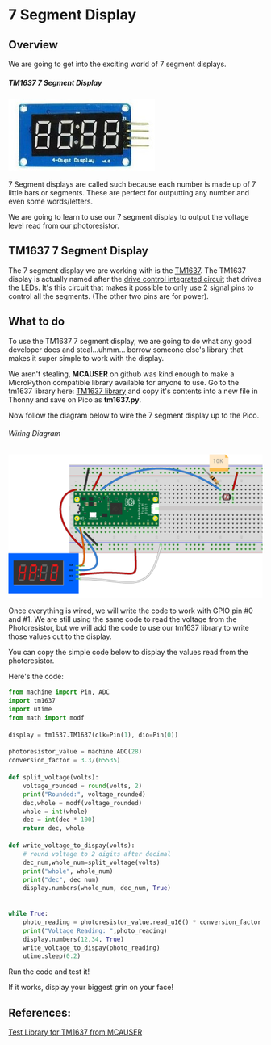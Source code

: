 # 7 Segment Display

## Overview

We are going to get into the exciting world of 7 segment displays.
##### TM1637 7 Segment Display
![TM1637 7 Segment Display](/images/tm1637.jpeg)

7 Segment displays are called such because each number is made up of 7 little bars or segments.  These are perfect for outputting any number and even some words/letters.

We are going to learn to use our 7 segment display to output the voltage level read from our photoresistor.


## TM1637 7 Segment Display

The 7 segment display we are working with is the [TM1637](https://www.amazon.com/HiLetgo-Digital-Segment-Display-Arduino/dp/B01DKISMXK/ref=sr_1_1_sspa?keywords=tm1637&qid=1671206265&sr=8-1-spons&psc=1&spLa=ZW5jcnlwdGVkUXVhbGlmaWVyPUEyRVUwNTVUTTQyVUEmZW5jcnlwdGVkSWQ9QTA5OTU4NDVITEZHSkYzRzBNRUQmZW5jcnlwdGVkQWRJZD1BMDU1NjUxNzI2SVNONk5XSjkzNkQmd2lkZ2V0TmFtZT1zcF9hdGYmYWN0aW9uPWNsaWNrUmVkaXJlY3QmZG9Ob3RMb2dDbGljaz10cnVl). The TM1637 display is actually named after the [drive control integrated circuit](https://www.makerguides.com/wp-content/uploads/2019/08/TM1637-Datasheet.pdf) that drives the LEDs.  It's this circuit that makes it possible to only use 2 signal pins to control all the segments. (The other two pins are for power).

## What to do

To use the TM1637 7 segment display, we are going to do what any good developer does and steal...uhmm... borrow someone else's library that makes it super simple to work with the display.

We aren't stealing, **MCAUSER** on github was kind enough to make a MicroPython compatible library available for anyone to use.  Go to the tm1637 library here: [TM1637 library](https://github.com/mcauser/micropython-tm1637/blob/master/tm1637.py) and copy it's contents into a new file in Thonny and save on Pico as **tm1637.py**.

Now follow the diagram below to wire the 7 segment display up to the Pico.

###### Wiring Diagram
![Servo Diagram](/images/14_seven_segment_bb.png)


Once everything is wired, we will write the code to work with GPIO pin #0 and #1.  We are still using the same code to read the voltage from the Photoresistor, but we will add the code to use our tm1637 library to write those values out to the display.

You can copy the simple code below to display the values read from the photoresistor.

Here's the code:

``` Python
from machine import Pin, ADC
import tm1637
import utime
from math import modf

display = tm1637.TM1637(clk=Pin(1), dio=Pin(0))
 
photoresistor_value = machine.ADC(28)
conversion_factor = 3.3/(65535)

def split_voltage(volts):
    voltage_rounded = round(volts, 2)
    print("Rounded:", voltage_rounded)
    dec,whole = modf(voltage_rounded)
    whole = int(whole)
    dec = int(dec * 100)
    return dec, whole

def write_voltage_to_dispay(volts):
    # round voltage to 2 digits after decimal
    dec_num,whole_num=split_voltage(volts)
    print("whole", whole_num)
    print("dec", dec_num)
    display.numbers(whole_num, dec_num, True)
    

while True:
    photo_reading = photoresistor_value.read_u16() * conversion_factor     
    print("Voltage Reading: ",photo_reading)
    display.numbers(12,34, True)
    write_voltage_to_dispay(photo_reading)
    utime.sleep(0.2)  


```

Run the code and test it!

If it works, display your biggest grin on your face!

## References:

[Test Library for TM1637 from MCAUSER](https://raw.githubusercontent.com/mcauser/micropython-tm1637/master/tm1637_test.py)
